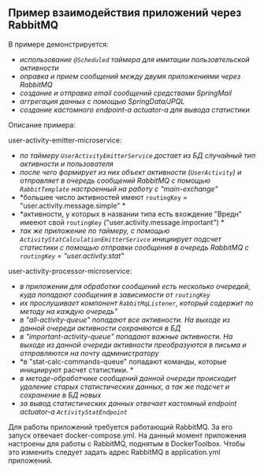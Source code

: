 ﻿## Пример взаимодействия приложений через RabbitMQ

В примере демонстрируется:
* *использование `@Scheduled` таймера для имитации пользовтельской активности*   
* *оправка и прием сообщений между двумя приложениями через RabbitMQ*   
* *создание и отправка email сообщений средствами SpringMail*
* *аггрегация данных с помощью SpringData/JPQL*
* *создание кастомного endpoint-а actuator-а для вывода статистики*

Описание примера:

user-activity-emitter-microservice:
* *по таймеру `UserActivityEmitterService` достает из БД случайный тип активности и пользователя*   
* *после чего формирует из них объект активности (`UserActivity`) и отправляет в очередь сообщений RabbitMQ с помощью `RabbitTemplate` настроенный на работу с "main-exchange"*
* *большее число активностей имеют `routingKey` = "user.activity.message.simple" *
* *активности, у которых в названии типа есть вхождение "Вредн" имееют свой `routingKey` ("user.activity.message.important") *
* *так же приложение по таймеру, с помощью `ActivityStatCalculationEmitterSerivce` инициирует подсчет статистики с помощью отправки сообщения в очередь RabbitMQ c `routingKey` = "user.activity.stat"*

user-activity-processor-microservice:
* *в приложении для обработки сообщений есть несколько очередей, куда попадают сообщения в зависимости от `routingKey`*
* *их прослушивает компонент `RabbitMqListener`, который содержит по методу на каждую очередь"*
* *в "all-activity-queue" попадают все активности. На выходе из данной очереди активности сохраняются в БД* 
* *в "important-activity-queue" попадают важные активности. На выходе из данной очереди активности преобразуются в письма и отправляются на почту администратору* 
* *в "stat-calc-commands-queue" попадают команды, которые инициируют расчет статистики. * 
* *в методе-обработчике сообщений данной очереди происходит удаление старых статистических данных, а так же подсчет и сохранение в БД новых*
* *за вывод статистических данных отвечает кастомный endpoint actuator-а `ActivityStatEndpoint`*

Для работы приложений требуется работающий RabbitMQ. За его запуск отвечает docker-compose.yml. На данный момент приложения настроены для работы с RabbitMQ, поднятым в DockerToolbox. Чтобы это изменить следует задать адрес RabbitMQ в application.yml приложений.